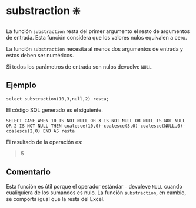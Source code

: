 ﻿---
SidebarGroup: "Funciones matemáticas"
Autogenerated: true
---

# substraction ❇️

La función `substraction` resta del primer argumento el resto de argumentos de entrada. Esta función considera que los valores nulos equivalen a cero.

La función `substraction` necesita al menos dos argumentos de entrada y estos deben ser numéricos.

Si todos los parámetros de entrada son nulos devuelve `NULL`

## Ejemplo

```
select substraction(10,3,null,2) resta;
```` 

El código SQL generado es el siguiente.

```
SELECT CASE WHEN 10 IS NOT NULL OR 3 IS NOT NULL OR NULL IS NOT NULL OR 2 IS NOT NULL THEN coalesce(10,0)-coalesce(3,0)-coalesce(NULL,0)-coalesce(2,0) END AS resta
```

El resultado de la operación es:

> 5 

## Comentario

Esta función es útil porque el operador estándar `-`  devuleve `NULL` cuando cualiquiera de los sumandos es nulo.  La función `substraction`, en cambio, se comporta igual que la resta del Excel.
